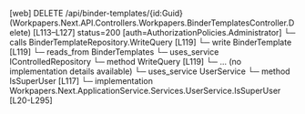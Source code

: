 [web] DELETE /api/binder-templates/{id:Guid}  (Workpapers.Next.API.Controllers.Workpapers.BinderTemplatesController.Delete)  [L113–L127] status=200 [auth=AuthorizationPolicies.Administrator]
  └─ calls BinderTemplateRepository.WriteQuery [L119]
  └─ write BinderTemplate [L119]
    └─ reads_from BinderTemplates
  └─ uses_service IControlledRepository<BinderTemplate>
    └─ method WriteQuery [L119]
      └─ ... (no implementation details available)
  └─ uses_service UserService
    └─ method IsSuperUser [L117]
      └─ implementation Workpapers.Next.ApplicationService.Services.UserService.IsSuperUser [L20-L295]

